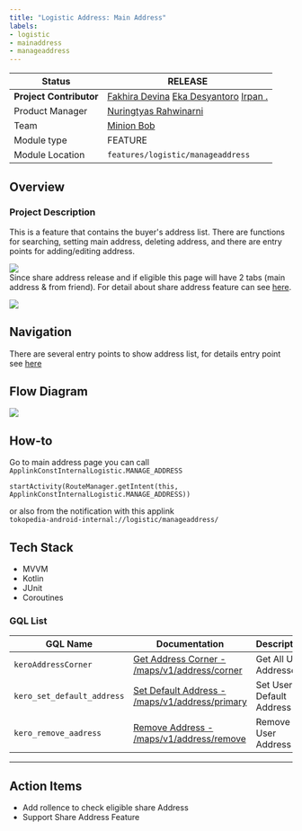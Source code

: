 ```yaml
---
title: "Logistic Address: Main Address"
labels:
- logistic
- mainaddress
- manageaddress
---
```


<!--left header table-->
| **Status**              | <!--start status:GREEN-->RELEASE<!--end status-->                                                                                                                                                                                                                                                          |
|-------------------------|------------------------------------------------------------------------------------------------------------------------------------------------------------------------------------------------------------------------------------------------------------------------------------------------------------|
| **Project Contributor** | [Fakhira Devina](https://tokopedia.atlassian.net/wiki/people/61077e53b704b40068e80a8e?ref=confluence) [Eka Desyantoro](https://tokopedia.atlassian.net/wiki/people/6283196bd9ddcc006e9c7a85?ref=confluence) [Irpan .](https://tokopedia.atlassian.net/wiki/people/6253578a3bf0f0007015669c?ref=confluence) |
| Product Manager         | [Nuringtyas Rahwinarni](https://tokopedia.atlassian.net/wiki/people/5f58b98ed2c77e0075ac9865?ref=confluence)                                                                                                                                                                                               |
| Team                    | [Minion Bob](https://tokopedia.atlassian.net/people/team/2373d8a6-1afc-4f2a-aa7a-63855c273051)                                                                                                                                                                                                             |
| Module type             | <!--start status:YELLOW-->FEATURE<!--end status-->                                                                                                                                                                                                                                                         |
| Module Location         | `features/logistic/manageaddress`                                                                                                                                                                                                                                                                          |

<!--toc-->

## Overview

### Project Description

This is a feature that contains the buyer's address list. There are functions for searching, setting main address, deleting address, and there are entry points for adding/editing address.

![](https://docs-android.tokopedia.net/images/docs/manageaddress/mainaddress/project_description_one.png)  
Since share address release and if eligible this page will have 2 tabs (main address & from friend). For detail about share address feature can see [here](https://tokopedia.atlassian.net/wiki/spaces/PA/pages/2034631325/Logistic+Address+Share+Address).

![](https://docs-android.tokopedia.net/images/docs/manageaddress/mainaddress/project_description_two.png)

## Navigation

There are several entry points to show address list, for details entry point see [here](https://tokopedia.atlassian.net/wiki/spaces/PA/pages/2034631638/Source+Param+Manage+Address+Entry+Point)

## Flow Diagram

![](https://docs-android.tokopedia.net/images/docs/manageaddress/mainaddress/main_address_drawio.png)
## How-to

Go to main address page you can call `ApplinkConstInternalLogistic.MANAGE_ADDRESS` 



```
startActivity(RouteManager.getIntent(this, ApplinkConstInternalLogistic.MANAGE_ADDRESS))
```

or also from the notification with this applink  
`tokopedia-android-internal://logistic/manageaddress/`

## Tech Stack

- MVVM
- Kotlin
- JUnit
- Coroutines

### GQL List



| **GQL Name** | **Documentation** | **Description** |
| --- | --- | --- |
| `keroAddressCorner` | [Get Address Corner - /maps/v1/address/corner](https://tokopedia.atlassian.net/wiki/spaces/LG/pages/694794650) | Get All User Addresses |
| `kero_set_default_address` | [Set Default Address - /maps/v1/address/primary](https://tokopedia.atlassian.net/wiki/spaces/LG/pages/572195326) | Set User Default Address |
| `kero_remove_aadress` | [Remove Address - /maps/v1/address/remove](https://tokopedia.atlassian.net/wiki/spaces/LG/pages/572162326) | Remove User Address |



---

## Action Items

- Add rollence to check eligible share Address
- Support Share Address Feature